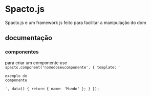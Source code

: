 # Spacto.js
Spacto.js e um framework js feito para facilitar a manipulação do dom

## documentação

### componentes
para criar um componente use
<code>
spacto.component('nomedoseucomponente', {
  template: '<p>exemplo de componente </p>',
  data() {
    return { name: 'Mundo' };
  }
});
</code>
